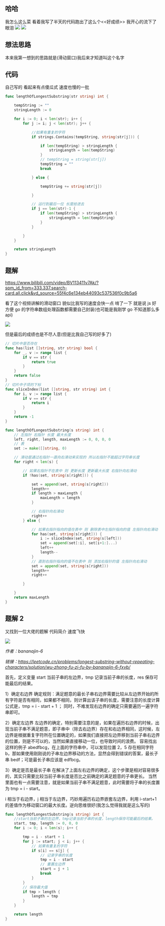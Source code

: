 ## 哈哈

我怎么这么菜 看着我写了半天的代码跑出了这么个<<好成绩>> 我开心的流下了眼泪
![](https://cdn.jsdelivr.net/gh/Loveyless/img-clouding/img/52fe6eba929764d870a2e3be222a7b9.jpg)
![](https://cdn.jsdelivr.net/gh/Loveyless/img-clouding/img/20221011160610.png)

## 想法思路

本来我第一想到的思路就是(滑动窗口)我后来才知道叫这个名字

## 代码

自己写的 看起来有点傻瓜式 速度也慢的一批

```go
func lengthOfLongestSubstring(str string) int {

	tempString := ""
	stringLength := 0

	for i := 0; i < len(str); i++ {
		for j := i; j < len(str); j++ {

			//如果有重复的字符
			if strings.Contains(tempString, string(str[j])) {

				if len(tempString) > stringLength {
					stringLength = len(tempString)
				}
				// tempString = string(str[j])
				tempString = ""
				break

			} else {

				tempString += string(str[j])

			}

			// 运行到最后一位 长度给进去
			if j == len(str)-1 {
				if len(tempString) > stringLength {
					stringLength = len(tempString)
				}
			}

		}
	}

	return stringLength
}
```

## 题解

https://www.bilibili.com/video/BV113411v7Ak/?spm_id_from=333.337.search-card.all.click&vd_source=55f4c6e134eb44093c537536f0c9b5a6

看了这个视频讲解的滑动窗口 貌似比我写的速度会快一点 啃了一下
就是说 js 好方便 go 的字符串数组处理函数都需要自己封装(也可能是我刚学 go 不知道那么多 api)

![](https://cdn.jsdelivr.net/gh/Loveyless/img-clouding/img/20221017153749.png)

但是最后的成绩也是不尽人意(但是比我自己写的好多了)

```go
// 切片中是否存在
func has(list []string, str string) bool {
	for _, v := range list {
		if v == str {
			return true
		}
	}
	return false
}
// 切片中子项的下标
func sliceIndex(list []string, str string) int {
	for i, v := range list {
		if v == str {
			return i
		}
	}
	return -1
}

func lengthOfLongestSubstring(s string) int {
	// 左指针 右指针 长度 最大长度
	left, right, length, maxLength := 0, 0, 0, 0
	// 表
	set := make([]string, 0)

	// 滑动是通过右指针一直向右滑动来实现的 所以右指针不能超过字符串长度
	for right < len(s) {

		// 如果右指针不在表中 则 更新长度 更新最大长度 右指针向右滑动
		if !has(set, string(s[right])) {

			set = append(set, string(s[right]))
			length++
			if length > maxLength {
				maxLength = length
			}

			// 右指针向右滑动
			right++
		} else {

			// 如果右指针指向的值在表中 则 删除表中左指针指向的值 左指针向右滑动
			for has(set, string(s[right])) {
				i := sliceIndex(set, string(s[left]))
				set = append(set[:i], set[i+1:]...)
				left++
				length--
			}
			// 直到右指针指向的值不在表中 则 添加右指针的值 左指针向右滑动
			set = append(set, string(s[right]))
			length++
			right++

		}

	}
	return maxLength
}
```

## 题解 2

又找到一位大佬的题解 代码简介 速度飞快

![](https://cdn.jsdelivr.net/gh/Loveyless/img-clouding/img/20221017155136.png)

_作者：bananajin-6_

_链接：https://leetcode.cn/problems/longest-substring-without-repeating-characters/solution/wu-zhong-fu-zi-fu-by-bananajin-6-fxvb/_

首先，定义变量 start 当前子串的左边界，tmp 记录当前子串的长度，res 保存可能最后的结果。

1）确定右边界
确定规则：满足题意的最长子串右边界需要比较从左边界开始的所有字符是否有相同，如果都不相同，则计算出该子串的长度，需要注意的长度计算公式是，tmp = i - start + 1 ；
同时，不难发现右边界的确定只需要遍历一遍字符串即可。

2）确定左边界
左边界的确定，特别需要注意的是，如果在遍历右边界的时候，出现当前子串不满足题意，即子串中（除去右边界）存在和右边界相同，这时候，左边界是根据重复字符所在位置确定的，如果我们直接把左边界移到当前子串右边界的位置，则是不可以的，当然如果直接移动一位，也导致时间的浪费。
容易找出这样的例子 abedfbcg，在上面的字符串中，可以发现位置 2，5 存在相同字符 b，那如果使用刚刚说的子串左边界移动的方法，显然会得到错误的答案，最长子串 bedf；可是最长子串应该是 edfbcg。

3）确定是否是最长子串
在解决了上面左右边界的确定，这个步骤是相对容易很多的，其实只需要比较当前子串长度是否比之前确定的满足题意的子串更长。
当然里面也有一点需要注意，就是如果当前子串不满足题意，此时需要将子串的长度置为 tmp = i - start。

i 相当于右边界，j 相当于左边界，巧妙用遍历右边界嵌套左边界，利用 i-start+1 的差值作为移动窗口的最大长度。逆向思维很好(我怎么觉得我就是这么写的)

```go
func lengthOfLongestSubstring(s string) int {
	//start当前子串的左边界，tmp记录当前子串的长度，length保存可能最后的结果。
	start, tmp, length := 0, 0, 0
	for i := 0; i < len(s); i++ {

		tmp = i - start + 1
		for j := start; j < i; j++ {
			// 如果有重复的字符
			if s[i] == s[j] {
				// 记录字串的长度
				tmp = i - start
				// 重置左边界
				start = j + 1
				break
			}
		}
		// 保存最大值
		if tmp > length {
			length = tmp
		}
	}

	return length
}
```
